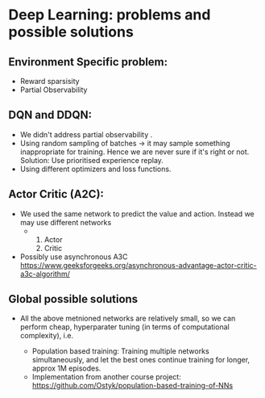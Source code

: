 # Deep Learning: problems and possible solutions



## Environment Specific problem:

* Reward sparsisity
* Partial Observability 
  

## DQN and DDQN:

* We didn't address partial observability .
* Using random sampling of batches $\rightarrow$ it may sample something inappropriate for training. Hence we are never sure if it's right or not. Solution: Use prioritised experience replay.
* Using different optimizers and loss functions.


## Actor Critic (A2C):

* We used the same network to predict the value and action. Instead we may use different networks 
  * 1. Actor
    2. Critic
* Possibly use asynchronous A3C https://www.geeksforgeeks.org/asynchronous-advantage-actor-critic-a3c-algorithm/

## Global possible solutions

* All the above metnioned networks are relatively small, so we can perform cheap, hyperparater tuning (in terms of computational complexity), i.e.

  * Population based training: Training multiple networks simultaneously, and let the best ones continue training for longer, approx 1M episodes.
  * Implementation from another course project:  https://github.com/Ostyk/population-based-training-of-NNs

  























